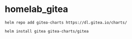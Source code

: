 # homelab_gitea

```
helm repo add gitea-charts https://dl.gitea.io/charts/

helm install gitea gitea-charts/gitea
```
